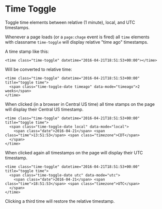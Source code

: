 # Time Toggle

Toggle time elements between relative (1 minute), local, and UTC timestamps.

Whenever a page loads (or a `page:chage` event is fired) all `time` elements with classname `time-toggle` will display relative "time ago" timestamps.

A time stamp like this:
```
<time class="time-toggle" datetime="2016-04-21T18:51:53+00:00"></time>
```

Will be converted to relative time:

```
<time class="time-toggle" datetime="2016-04-21T18:51:53+00:00" title="toggle time">
  <span class="time-toggle-date timeago" data-mode="timeago">2 weeks</span>
</time>
```

When clicked (in a browser in Central US time) all time stamps on the page will display their Central US timestamp.

```
<time class="time-toggle" datetime="2016-04-21T18:51:53+00:00" title="toggle time">
  <span class="time-toggle-date local" data-mode="local">
    <span class="date">2016-04-21</span> <span class="time">13:51:53</span> <span class="timezone">CDT</span>
  </span>
</time>
```

When clicked again all timestamps on the page will display their UTC timestamp.

```
<time class="time-toggle" datetime="2016-04-21T18:51:53+00:00" title="toggle time">
  <span class="time-toggle-date utc" data-mode="utc">
    <span class="date">2016-04-21</span> <span class="time">18:51:53</span> <span class="timezone">UTC</span>
  </span>
</time>
```

Clicking a third time will restore the relative timestamp.
